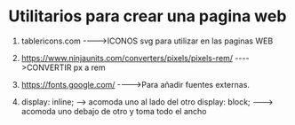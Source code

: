 # Utilitarios para crear una pagina web

1. tablericons.com ---->ICONOS svg para utilizar en las paginas WEB

2. https://www.ninjaunits.com/converters/pixels/pixels-rem/ ---->CONVERTIR px a rem

3. https://fonts.google.com/ ---->Para añadir fuentes externas.

4. display: inline; --> acomoda uno al lado del otro
   display: block; ---> acomoda uno debajo de otro y toma todo el ancho
